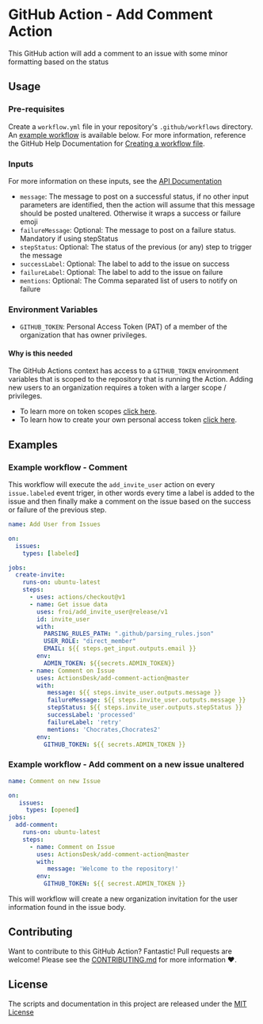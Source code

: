 # GitHub Action - Add Comment Action

This GitHub action will add a comment to an issue with some minor formatting based on the status

<!-- Add test badge once proper tests are added -->

## Usage

### Pre-requisites

Create a `workflow.yml` file in your repository's `.github/workflows` directory. An [example workflow](#example-workflow---add-new-user-to-org) is available below. For more information, reference the GitHub Help Documentation for [Creating a workflow file](https://help.github.com/en/articles/configuring-a-workflow#creating-a-workflow-file).

### Inputs

For more information on these inputs, see the [API Documentation](https://developer.github.com/v3/repos/releases/#input-2)

- `message`: The message to post on a successful status, if no other input parameters are identified, then the action will assume that this message should be posted unaltered.  Otherwise it wraps a success or failure emoji
- `failureMessage`: Optional: The message to post on a failure status.  Mandatory if using stepStatus
- `stepStatus`: Optional: The status of the previous (or any) step to trigger the message
- `successLabel`: Optional: The label to add to the issue on success
- `failureLabel`: Optional: The label to add to the issue on failure
- `mentions`: Optional: The Comma separated list of users to notify on failure


### Environment Variables

- `GITHUB_TOKEN`: Personal Access Token (PAT) of a member of the organization that has owner privileges.

#### Why is this needed

The GitHub Actions context has access to a `GITHUB_TOKEN` environment variables that is scoped to the repository that is running the Action. Adding new users to an organization requires a token with a larger scope / privileges.

- To learn more on token scopes [click here](https://developer.github.com/apps/building-oauth-apps/understanding-scopes-for-oauth-apps/#available-scopes).
- To learn how to create your own personal access token [click here](https://help.github.com/en/github/authenticating-to-github/creating-a-personal-access-token-for-the-command-line).

## Examples

### Example workflow - Comment 

This workflow will execute the `add_invite_user` action on every `issue.labeled` event triger, in other words every time a label is added to the issue and then finally make a comment on the issue based on the success or failure of the previous step.

```yaml
name: Add User from Issues

on:
  issues:
    types: [labeled]

jobs:
  create-invite:
    runs-on: ubuntu-latest
    steps:
      - uses: actions/checkout@v1
      - name: Get issue data
        uses: froi/add_invite_user@release/v1
        id: invite_user
        with:
          PARSING_RULES_PATH: ".github/parsing_rules.json"
          USER_ROLE: "direct_member"
          EMAIL: ${{ steps.get_input.outputs.email }}
        env:
          ADMIN_TOKEN: ${{secrets.ADMIN_TOKEN}}
      - name: Comment on Issue
        uses: ActionsDesk/add-comment-action@master
        with:
           message: ${{ steps.invite_user.outputs.message }}
           failureMessage: ${{ steps.invite_user.outputs.message }}
           stepStatus: ${{ steps.invite_user.outputs.stepStatus }}
           successLabel: 'processed'
           failureLabel: 'retry'
           mentions: 'Chocrates,Chocrates2'
        env: 
          GITHUB_TOKEN: ${{ secrets.ADMIN_TOKEN }}
```

### Example workflow - Add comment on a new issue unaltered
```yaml
name: Comment on new Issue

on: 
   issues:
     types: [opened]
jobs:
  add-comment:
    runs-on: ubuntu-latest
    steps:
      - name: Comment on Issue
        uses: ActionsDesk/add-comment-action@master
        with:
           message: 'Welcome to the repository!'
        env:
          GITHUB_TOKEN: ${{ secrest.ADMIN_TOKEN }}
```

This will workflow will create a new organization invitation for the user information found in the issue body.

## Contributing

Want to contribute to this GitHub Action? Fantastic! Pull requests are welcome! Please see the [CONTRIBUTING.md](CONTRIBUTING.md) for more information :heart:.

## License

The scripts and documentation in this project are released under the [MIT License](LICENSE)
